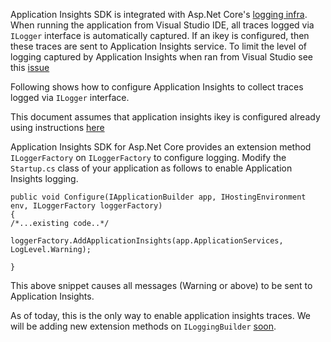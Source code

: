 Application Insights SDK is integrated with Asp.Net Core's [logging infra](https://docs.microsoft.com/en-us/aspnet/core/fundamentals/logging).
When running the application from Visual Studio IDE, all traces logged via ```ILogger``` interface is automatically captured. If an ikey is configured, then these traces are sent to Application Insights service. To limit the level of logging captured by Application Insights when ran from Visual Studio see this [issue](https://github.com/Microsoft/ApplicationInsights-aspnetcore/issues/603)

Following shows how to configure Application Insights to collect traces logged via ```ILogger``` interface.

This document assumes that application insights ikey is configured already using instructions [here](https://github.com/Microsoft/ApplicationInsights-aspnetcore/wiki/Getting-Started-for-a-ASP.NET-CORE-2.0-WebApp) 

Application Insights SDK for Asp.Net Core provides an extension method ```ILoggerFactory``` on ```ILoggerFactory``` to configure logging. Modify the ```Startup.cs``` class of your application as follows to enable Application Insights logging.
```
public void Configure(IApplicationBuilder app, IHostingEnvironment env, ILoggerFactory loggerFactory)
{
/*...existing code..*/
            loggerFactory.AddApplicationInsights(app.ApplicationServices, LogLevel.Warning);

}
```
This above snippet causes all messages (Warning or above) to be sent to Application Insights. 

As of today, this is the only way to enable application insights traces. We will be adding new extension methods on ```ILoggingBuilder``` [soon](https://github.com/Microsoft/ApplicationInsights-aspnetcore/issues/536).